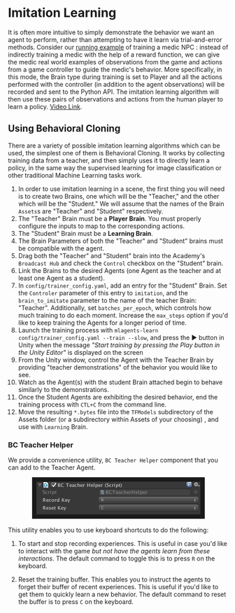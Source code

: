 # Imitation Learning

It is often more intuitive to simply demonstrate the behavior we want an agent
to perform, rather than attempting to have it learn via trial-and-error methods.
Consider our
[running example](ML-Agents-Overview.md#running-example-training-npc-behaviors)
of training a medic NPC : instead of indirectly training a medic with the help
of a reward function, we can give the medic real world examples of observations
from the game and actions from a game controller to guide the medic's behavior.
More specifically, in this mode, the Brain type during training is set to Player
and all the actions performed with the controller (in addition to the agent
observations) will be recorded and sent to the Python API. The imitation
learning algorithm will then use these pairs of observations and actions from
the human player to learn a policy. [Video Link](https://youtu.be/kpb8ZkMBFYs).

## Using Behavioral Cloning

There are a variety of possible imitation learning algorithms which can be used,
the simplest one of them is Behavioral Cloning. It works by collecting training
data from a teacher, and then simply uses it to directly learn a policy, in the
same way the supervised learning for image classification or other traditional
Machine Learning tasks work.

1. In order to use imitation learning in a scene, the first thing you will need
   is to create two Brains, one which will be the "Teacher," and the other which
   will be the "Student." We will assume that the names of the Brain
   `Assets`s are "Teacher" and "Student" respectively.
2. The "Teacher" Brain must be a **Player Brain**. You must properly 
   configure the inputs to map to the corresponding actions.
3. The "Student" Brain must be a **Learning Brain**.
4. The Brain Parameters of both the "Teacher" and "Student" brains must be 
   compatible with the agent.
5. Drag both the "Teacher" and "Student" brain into the Academy's `Broadcast Hub`
   and check the `Control` checkbox on the "Student" brain. 
4. Link the Brains to the desired Agents (one Agent as the teacher and at least
   one Agent as a student).
5. In `config/trainer_config.yaml`, add an entry for the "Student" Brain. Set
   the `Controler` parameter of this entry to `imitation`, and the
   `brain_to_imitate` parameter to the name of the teacher Brain: "Teacher".
   Additionally, set `batches_per_epoch`, which controls how much training to do
   each moment. Increase the `max_steps` option if you'd like to keep training
   the Agents for a longer period of time.
6. Launch the training process with `mlagents-learn config/trainer_config.yaml
   --train --slow`, and press the :arrow_forward: button in Unity when the
   message _"Start training by pressing the Play button in the Unity Editor"_ is
   displayed on the screen
7. From the Unity window, control the Agent with the Teacher Brain by providing
   "teacher demonstrations" of the behavior you would like to see.
8. Watch as the Agent(s) with the student Brain attached begin to behave
   similarly to the demonstrations.
9. Once the Student Agents are exhibiting the desired behavior, end the training
   process with `CTL+C` from the command line.
10. Move the resulting `*.bytes` file into the `TFModels` subdirectory of the
    Assets folder (or a subdirectory within Assets of your choosing) , and use
    with `Learning` Brain.

### BC Teacher Helper

We provide a convenience utility, `BC Teacher Helper` component that you can add
to the Teacher Agent.

<p align="center">
  <img src="images/bc_teacher_helper.png"
       alt="BC Teacher Helper"
       width="375" border="10" />
</p>

This utility enables you to use keyboard shortcuts to do the following:

1. To start and stop recording experiences. This is useful in case you'd like to
   interact with the game _but not have the agents learn from these
   interactions_. The default command to toggle this is to press `R` on the
   keyboard.

2. Reset the training buffer. This enables you to instruct the agents to forget
   their buffer of recent experiences. This is useful if you'd like to get them
   to quickly learn a new behavior. The default command to reset the buffer is
   to press `C` on the keyboard.
